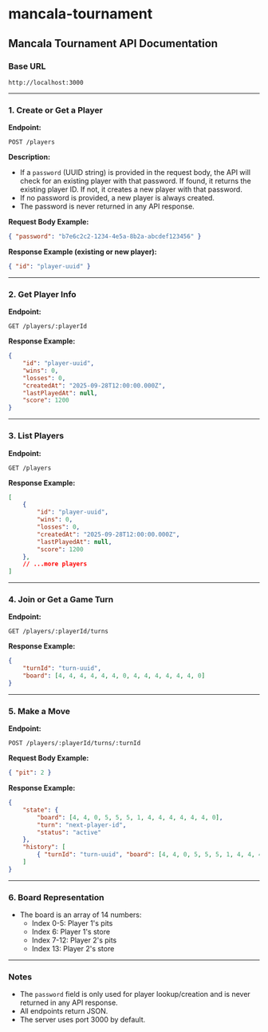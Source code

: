 
# mancala-tournament

## Mancala Tournament API Documentation

### Base URL
```
http://localhost:3000
```

---

### 1. Create or Get a Player

**Endpoint:**
```
POST /players
```

**Description:**
- If a `password` (UUID string) is provided in the request body, the API will check for an existing player with that password. If found, it returns the existing player ID. If not, it creates a new player with that password.
- If no password is provided, a new player is always created.
- The password is never returned in any API response.

**Request Body Example:**
```json
{ "password": "b7e6c2c2-1234-4e5a-8b2a-abcdef123456" }
```

**Response Example (existing or new player):**
```json
{ "id": "player-uuid" }
```

---

### 2. Get Player Info

**Endpoint:**
```
GET /players/:playerId
```

**Response Example:**
```json
{
	"id": "player-uuid",
	"wins": 0,
	"losses": 0,
	"createdAt": "2025-09-28T12:00:00.000Z",
	"lastPlayedAt": null,
	"score": 1200
}
```

---

### 3. List Players

**Endpoint:**
```
GET /players
```

**Response Example:**
```json
[
	{
		"id": "player-uuid",
		"wins": 0,
		"losses": 0,
		"createdAt": "2025-09-28T12:00:00.000Z",
		"lastPlayedAt": null,
		"score": 1200
	},
	// ...more players
]
```

---

### 4. Join or Get a Game Turn

**Endpoint:**
```
GET /players/:playerId/turns
```

**Response Example:**
```json
{
	"turnId": "turn-uuid",
	"board": [4, 4, 4, 4, 4, 4, 0, 4, 4, 4, 4, 4, 4, 0]
}
```

---

### 5. Make a Move

**Endpoint:**
```
POST /players/:playerId/turns/:turnId
```

**Request Body Example:**
```json
{ "pit": 2 }
```

**Response Example:**
```json
{
	"state": {
		"board": [4, 4, 0, 5, 5, 5, 1, 4, 4, 4, 4, 4, 4, 0],
		"turn": "next-player-id",
		"status": "active"
	},
	"history": [
		{ "turnId": "turn-uuid", "board": [4, 4, 0, 5, 5, 5, 1, 4, 4, 4, 4, 4, 4, 0], "player": "player-uuid", "pit": 2, "timestamp": "2025-09-28T12:01:00.000Z" }
	]
}
```

---

### 6. Board Representation
- The board is an array of 14 numbers:
	- Index 0-5: Player 1's pits
	- Index 6: Player 1's store
	- Index 7-12: Player 2's pits
	- Index 13: Player 2's store

---

### Notes
- The `password` field is only used for player lookup/creation and is never returned in any API response.
- All endpoints return JSON.
- The server uses port 3000 by default.
